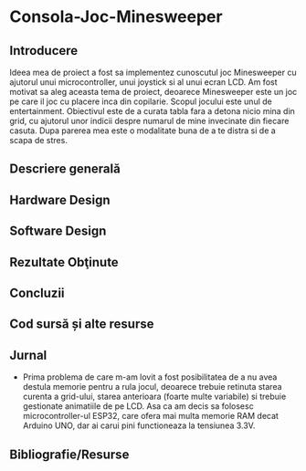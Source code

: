 # Consola-Joc-Minesweeper
## Introducere
  Ideea mea de proiect a fost sa implementez cunoscutul joc Minesweeper cu ajutorul unui microcontroller, unui joystick si al unui ecran LCD. Am fost motivat sa aleg aceasta tema de proiect, deoarece Minesweeper este un joc pe care il joc cu placere inca din copilarie. Scopul jocului este unul de entertainment. Obiectivul este de a curata tabla fara a detona nicio mina din grid, cu ajutorul unor indicii despre numarul de mine invecinate din fiecare casuta.
  Dupa parerea mea este o modalitate buna de a te distra si de a scapa de stres.
## Descriere generală
## Hardware Design
## Software Design
## Rezultate Obţinute
## Concluzii
## Cod sursă și alte resurse
## Jurnal
- Prima problema de care m-am lovit a fost posibilitatea de a nu avea destula memorie pentru a rula jocul, deoarece trebuie retinuta starea curenta a grid-ului, starea anterioara (foarte multe variabile) si trebuie gestionate animatiile de pe LCD. Asa ca am decis sa folosesc microcontroller-ul ESP32, care ofera mai multa memorie RAM decat Arduino UNO, dar ai carui pini functioneaza la tensiunea 3.3V.
## Bibliografie/Resurse
